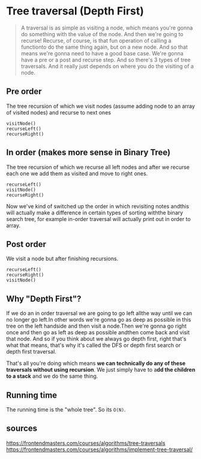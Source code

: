 # Tree traversal  (Depth First)

> A traversal is as simple as visiting a node, which means you're gonna do something with the value of the node. And then we're going to recurse!
> Recurse, of course, is that fun operation of calling a functionto do the same thing again, but on a new node.
> And so that means we're gonna need to have a good base case. We're gonna have a pre or a post and recurse step. And so there's 3 types of tree traversals.
> And it really just depends on where you do the visiting of a node.

## Pre order

The tree recursion of which we visit nodes (assume adding node to an array of visited nodes) and recurse to next ones

```
visitNode()
recurseLeft()
recurseRight()
```

## In order (makes more sense in Binary Tree)

The tree recursion of which we recurse all left nodes and after we recurse each one we add them as visited and move to right ones.

```
recurseLeft()
visitNode()
recurseRight()
```

Now we've kind of switched up the order in which revisiting notes andthis will actually make a difference in certain types of sorting withthe binary search tree, for example in-order traversal will actually print out in order to array.

## Post order

We visit a node but after finishing recursions.

```
recurseLeft()
recurseRight()
visitNode()
```

## Why "Depth First"?
 
 If we do an in order traversal we are going to go left allthe way until we can no longer go left.In other words we're gonna go as deep as possible in this tree on the left handside and then visit a node.Then we're gonna go right once and then go as left as deep as possible andthen come back and visit that node. And so if you think about we always go depth first, right that's what that means, that's why it's called the DFS or depth first search or depth first traversal.

 That's all you're doing which means **we can technically do any of these traversals without using recursion**. We just simply have to a**dd the children to a stack** and we do the same thing.

## Running time

The running time is the "whole tree". So its `O(N)`.


## sources

https://frontendmasters.com/courses/algorithms/tree-traversals
https://frontendmasters.com/courses/algorithms/implement-tree-traversal/
